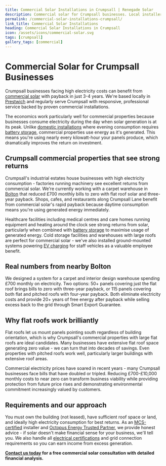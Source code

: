 ```yaml
---
title: Commercial Solar Installations in Crumpsall | Renegade Solar
description: Commercial solar for Crumpsall businesses. Local installer cutting £700-£10k monthly bills to zero. 3-4 year payback, 20+ years free electricity.
permalink: /commercial-solar-installations-crumpsall/
link_title: Commercial Solar Installations
heading: Commercial Solar Installations in Crumpsall
icon: /assets/icons/commercial-solar.svg
tags: [crumpsall]
gallery_tags: [commercial]
---
```


# Commercial Solar for Crumpsall Businesses

Crumpsall businesses facing high electricity costs can benefit from [commercial solar](/services/commercial-solar-installations/) with payback in just 3-4 years. We're based locally in [Prestwich](/commercial-solar-installations-prestwich/) and regularly serve Crumpsall with responsive, professional service backed by proven commercial installations.

The economics work particularly well for commercial properties because businesses consume electricity during the day when solar generation is at its peak. Unlike [domestic installations](/services/solar-and-battery-installations/) where evening consumption requires [battery storage](/services/home-battery-installations/), commercial properties use energy as it's generated. This means you're using nearly every kilowatt-hour your panels produce, which dramatically improves the return on investment.

## Crumpsall commercial properties that see strong returns

Crumpsall's industrial estates house businesses with high electricity consumption - factories running machinery see excellent returns from commercial solar. We're currently working with a carpet warehouse in [Bolton](/services/commercial-solar-installations/bolton/) that reduced £700 monthly bills to zero with flat roof solar and three-year payback. Shops, cafes, and restaurants along Crumpsall Lane benefit from commercial solar's rapid payback because daytime consumption means you're using generated energy immediately.

Healthcare facilities including medical centres and care homes running equipment and heating around the clock see strong returns from solar, particularly when combined with [battery storage](/services/home-battery-installations/) to maximise usage of generated energy. Cold storage facilities and warehouses with large roofs are perfect for commercial solar - we've also installed ground-mounted systems powering [EV charging](/services/electric-vehicle-charger-installations/) for staff vehicles as a valuable employee benefit.

## Real numbers from nearby Bolton

We designed a system for a carpet and interior design warehouse spending £700 monthly on electricity. Two options: 50+ panels covering just the flat roof brings bills to zero with three-year payback, or 115 panels covering both flat and pitched roofs with four-year payback. Both eliminate electricity costs and provide 20+ years of free energy after payback while selling excess back to the grid through Smart Export Guarantee.

## Why flat roofs work brilliantly

Flat roofs let us mount panels pointing south regardless of building orientation, which is why Crumpsall's commercial properties with large flat roofs are ideal candidates. Many businesses have extensive flat roof space generating zero value - we can turn that into decades of savings. Even properties with pitched roofs work well, particularly larger buildings with extensive roof areas.

Commercial electricity prices have soared in recent years - many Crumpsall businesses face bills that have doubled or tripled. Reducing £700-£10,000 monthly costs to near zero can transform business viability while providing protection from future price rises and demonstrating environmental commitment increasingly valued by customers.

## Requirements and our approach

You must own the building (not leased), have sufficient roof space or land, and ideally high electricity consumption for best returns. As an [MCS-certified](/accreditations/mcs-certified/) installer and [Octopus Energy Trusted Partner](/accreditations/octopus-trusted-partner/), we provide honest advice - if solar doesn't make financial sense for your business, we'll tell you. We also handle all [electrical certifications](/services/electrical-testing/) and grid connection requirements so you can earn income from excess generation.

**[Contact us today](/contact/) for a free commercial solar consultation with detailed financial analysis.**
